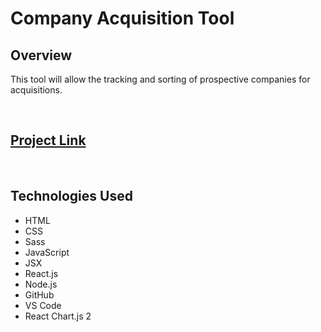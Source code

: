 <h1>Company Acquisition Tool</h1>

<h2>Overview</h2>

<p>This tool will allow the tracking and sorting of prospective companies for acquisitions.</p>
<br>


<a href='https://master.d27udzalc0jumd.amplifyapp.com/'><h2>Project Link</h2></a>
<br>


<h2>Technologies Used</h2>
<ul>
<li>HTML</li>
<li>CSS</li>
<li>Sass</li>
<li>JavaScript</li>
<li>JSX</li>
<li>React.js</li>
<li>Node.js</li>
<li>GitHub</li>
<li>VS Code</li>
<li>React Chart.js 2</li>
</ul>

